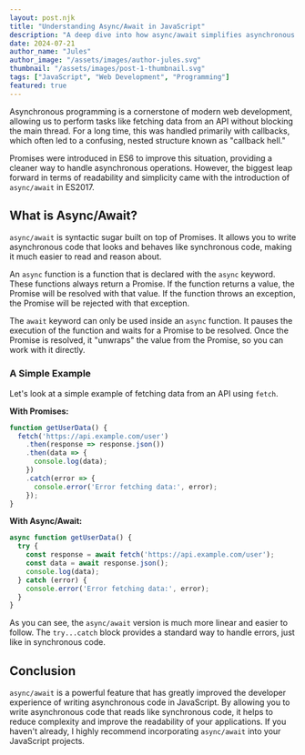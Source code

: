 ```yaml
---
layout: post.njk
title: "Understanding Async/Await in JavaScript"
description: "A deep dive into how async/await simplifies asynchronous programming in JavaScript, making your code cleaner and more readable."
date: 2024-07-21
author_name: "Jules"
author_image: "/assets/images/author-jules.svg"
thumbnail: "/assets/images/post-1-thumbnail.svg"
tags: ["JavaScript", "Web Development", "Programming"]
featured: true
---
```


Asynchronous programming is a cornerstone of modern web development, allowing us to perform tasks like fetching data from an API without blocking the main thread. For a long time, this was handled primarily with callbacks, which often led to a confusing, nested structure known as "callback hell."

Promises were introduced in ES6 to improve this situation, providing a cleaner way to handle asynchronous operations. However, the biggest leap forward in terms of readability and simplicity came with the introduction of `async/await` in ES2017.

## What is Async/Await?

`async/await` is syntactic sugar built on top of Promises. It allows you to write asynchronous code that looks and behaves like synchronous code, making it much easier to read and reason about.

An `async` function is a function that is declared with the `async` keyword. These functions always return a Promise. If the function returns a value, the Promise will be resolved with that value. If the function throws an exception, the Promise will be rejected with that exception.

The `await` keyword can only be used inside an `async` function. It pauses the execution of the function and waits for a Promise to be resolved. Once the Promise is resolved, it "unwraps" the value from the Promise, so you can work with it directly.

### A Simple Example

Let's look at a simple example of fetching data from an API using `fetch`.

**With Promises:**
```javascript
function getUserData() {
  fetch('https://api.example.com/user')
    .then(response => response.json())
    .then(data => {
      console.log(data);
    })
    .catch(error => {
      console.error('Error fetching data:', error);
    });
}
```

**With Async/Await:**
```javascript
async function getUserData() {
  try {
    const response = await fetch('https://api.example.com/user');
    const data = await response.json();
    console.log(data);
  } catch (error) {
    console.error('Error fetching data:', error);
  }
}
```

As you can see, the `async/await` version is much more linear and easier to follow. The `try...catch` block provides a standard way to handle errors, just like in synchronous code.

## Conclusion

`async/await` is a powerful feature that has greatly improved the developer experience of writing asynchronous code in JavaScript. By allowing you to write asynchronous code that reads like synchronous code, it helps to reduce complexity and improve the readability of your applications. If you haven't already, I highly recommend incorporating `async/await` into your JavaScript projects.

